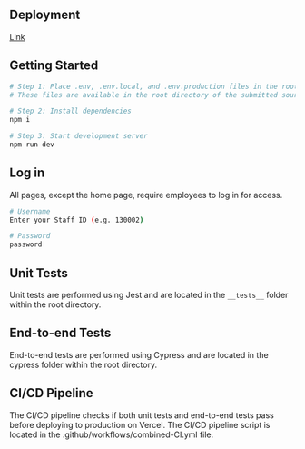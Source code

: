 ## Deployment
[Link](https://wfh-tracking-system.vercel.app/)

## Getting Started

```bash
# Step 1: Place .env, .env.local, and .env.production files in the root directory if the code has been cloned from GitHub. 
# These files are available in the root directory of the submitted source code.

# Step 2: Install dependencies
npm i

# Step 3: Start development server
npm run dev
```

## Log in

All pages, except the home page, require employees to log in for access.

```bash
# Username
Enter your Staff ID (e.g. 130002)

# Password
password
```

## Unit Tests
Unit tests are performed using Jest and are located in the `__tests__` folder within the root directory.

## End-to-end Tests
End-to-end tests are performed using Cypress and are located in the cypress folder within the root directory.

## CI/CD Pipeline
The CI/CD pipeline checks if both unit tests and end-to-end tests pass before deploying to production on Vercel. The CI/CD pipeline script is located in the .github/workflows/combined-CI.yml file.
